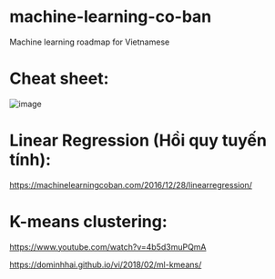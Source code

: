 # machine-learning-co-ban
Machine learning roadmap for Vietnamese

# Cheat sheet:
![image](https://user-images.githubusercontent.com/10974517/62175331-896aec00-b367-11e9-9613-60d2780a55eb.png)


# Linear Regression (Hồi quy tuyến tính):

https://machinelearningcoban.com/2016/12/28/linearregression/

# K-means clustering:

https://www.youtube.com/watch?v=4b5d3muPQmA

https://dominhhai.github.io/vi/2018/02/ml-kmeans/
